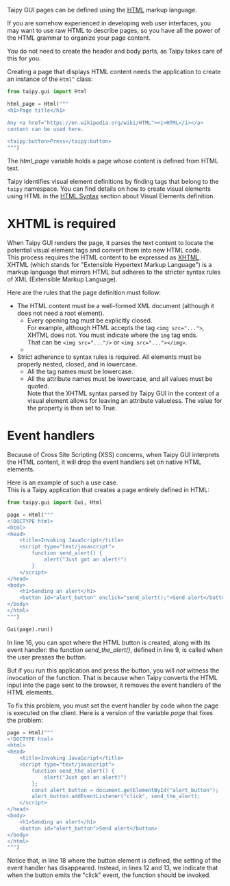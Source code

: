Taipy GUI pages can be defined using the [HTML](https://en.wikipedia.org/wiki/HTML)
markup language.

If you are somehow experienced in developing web user interfaces, you may want to use raw HTML
to describe pages, so you have all the power of the HTML grammar to organize your page content.

You do not need to create the header and body parts, as Taipy takes care of this for you.

Creating a page that displays HTML content needs the application to create an instance of the
`Html^` class:
```python
from taipy.gui import Html

html_page = Html("""
<h1>Page title</h1>

Any <a href="https://en.wikipedia.org/wiki/HTML"><i>HTML</i></a>
content can be used here.

<taipy:button>Press</taipy:button>
""")
```

The *html_page* variable holds a page whose content is defined from HTML text.

Taipy identifies visual element definitions by finding tags that belong to the `taipy` namespace.
You can find details on how to create visual elements using HTML in the
[HTML Syntax](../viselements/index.md#html) section about Visual Elements definition.

# XHTML is required

When Taipy GUI renders the page, it parses the text content to locate the potential visual element
tags and convert them into new HTML code.<br/>
This process requires the HTML content to be expressed as [XHTML](https://www.w3.org/TR/xhtml1/).
XHTML (which stands for "Extensible Hypertext Markup Language") is a markup language that mirrors
HTML but adheres to the stricter syntax rules of XML (Extensible Markup Language).

Here are the rules that the page definition must follow:
- The HTML content must be a well-formed XML document (although it does not need a root
  element).<br/>
    - Every opening tag must be explicitly closed.<br/>
      For example, although HTML accepts the tag `<img src="...">`, XHTML does not. You must
      indicate where the `img` tag ends.<br/>
      That can be `<img src="..."/>` or `<img src="..."></img>`.
    - 
- Strict adherence to syntax rules is required. All elements must be properly nested, closed, and in
  lowercase.
    - All the tag names must be lowercase.
    - All the attribute names must be lowercase, and all values must be quoted.<br/>
      Note that the XHTML syntax parsed by Taipy GUI in the context of a visual element allows for
      leaving an attribute valueless. The value for the property is then set to True.

# Event handlers

Because of Cross Site Scripting (XSS) concerns, when Taipy GUI interprets the HTML content, it will
drop the event handlers set on native HTML elements.

Here is an example of such a use case.<br/>
This is a Taipy application that creates a page entirely defined in HTML:
```python linenums="1"
from taipy.gui import Gui, Html

page = Html("""
<!DOCTYPE html>
<html>
<head>
    <title>Invoking JavaScript</title>
    <script type="text/javascript">
        function send_alert() {
            alert("Just got an alert!")
        }
    </script>
</head>
<body>
    <h1>Sending an alert</h1>
    <button id="alert_button" onclick="send_alert();">Send alert</button>
</body>
</html>
""")

Gui(page).run()
```

In line 16, you can spot where the HTML button is created, along with its event handler: the
function *send_the_alert()*, defined in line 9, is called when the user presses the button.

But if you run this application and press the button, you will *not* witness the invocation of the
function. That is because when Taipy converts the HTML input into the page sent to the browser, it
removes the event handlers of the HTML elements.

To fix this problem, you must set the event handler by code when the page is executed on the client.
Here is a version of the variable *page* that fixes the problem:

```python linenums="3"
page = Html("""
<!DOCTYPE html>
<html>
<head>
    <title>Invoking JavaScript</title>
    <script type="text/javascript">
        function send_the_alert() {
            alert("Just got an alert!")
        };
        const alert_button = document.getElementById("alert_button");
        alert_button.addEventListener("click", send_the_alert);
    </script>
</head>
<body>
    <h1>Sending an alert</h1>
    <button id="alert_button">Send alert</button>
</body>
</html>
""")
```

Notice that, in line 18 where the button element is defined, the setting of the event handler has
disappeared. Instead, in lines 12 and 13, we indicate that when the button emits the "click" event,
the function should be invoked.
